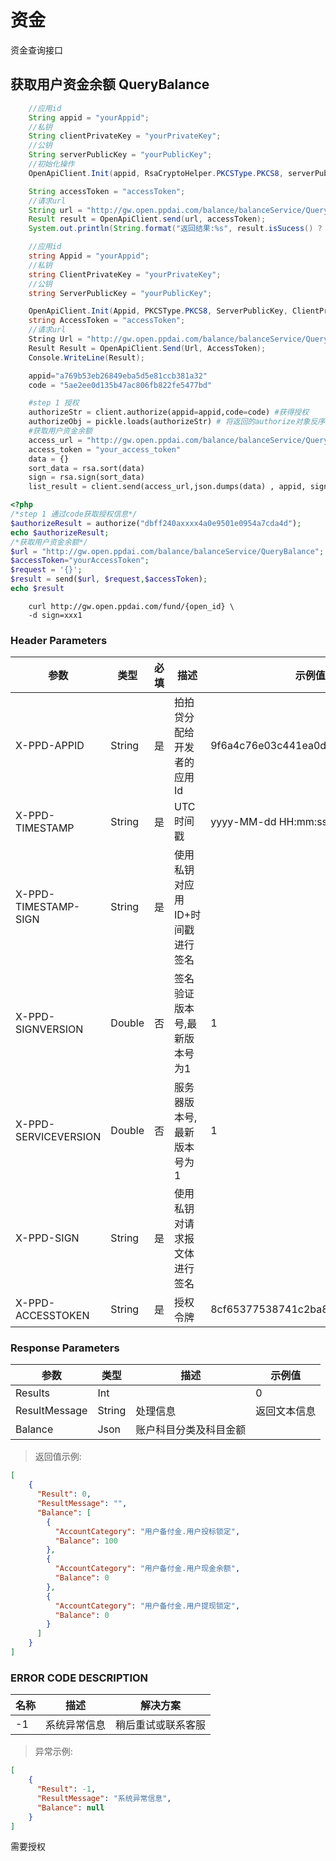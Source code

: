 # 资金
资金查询接口

## 获取用户资金余额 QueryBalance

```java
    //应用id
    String appid = "yourAppid";
    //私钥
    String clientPrivateKey = "yourPrivateKey";
    //公钥
    String serverPublicKey = "yourPublicKey";
    //初始化操作
    OpenApiClient.Init(appid, RsaCryptoHelper.PKCSType.PKCS8, serverPublicKey, clientPrivateKey);

    String accessToken = "accessToken";
    //请求url
    String url = "http://gw.open.ppdai.com/balance/balanceService/QueryBalance";
    Result result = OpenApiClient.send(url, accessToken);
    System.out.println(String.format("返回结果:%s", result.isSucess() ? result.getContext() : result.getErrorMessage()));

```

```csharp
    //应用id
    string Appid = "yourAppid";
    //私钥
    string ClientPrivateKey = "yourPrivateKey";
    //公钥
    string ServerPublicKey = "yourPublicKey";

    OpenApiClient.Init(Appid, PKCSType.PKCS8, ServerPublicKey, ClientPrivateKey);
    string AccessToken = "accessToken";
    //请求url
    String Url = "http://gw.open.ppdai.com/balance/balanceService/QueryBalance";
    Result Result = OpenApiClient.Send(Url, AccessToken);
    Console.WriteLine(Result);
```

```python
    appid="a769b53eb26849eba5d5e81ccb381a32"
    code = "5ae2ee0d135b47ac806fb822fe5477bd"

    #step 1 授权
    authorizeStr = client.authorize(appid=appid,code=code) #获得授权
    authorizeObj = pickle.loads(authorizeStr) # 将返回的authorize对象反序列化成对象，成功得到 OpenID、AccessToken、RefreshToken、ExpiresIn
    #获取用户资金余额
    access_url = "http://gw.open.ppdai.com/balance/balanceService/QueryBalance"
    access_token = "your_access_token"
    data = {}
    sort_data = rsa.sort(data)
    sign = rsa.sign(sort_data)
    list_result = client.send(access_url,json.dumps(data) , appid, sign,access_token)

```

```php
<?php
/*step 1 通过code获取授权信息*/
$authorizeResult = authorize("dbff240axxxx4a0e9501e0954a7cda4d");
echo $authorizeResult;
/*获取用户资金余额*/
$url = "http://gw.open.ppdai.com/balance/balanceService/QueryBalance";
$accessToken="yourAccessToken";
$request = '{}';
$result = send($url, $request,$accessToken);
echo $result

```

```shell
    curl http://gw.open.ppdai.com/fund/{open_id} \
    -d sign=xxx1
```

### Header Parameters

参数 | 类型 | 必填 | 描述| 示例值
--------- | ------- | -----------|---------|-------
X-PPD-APPID|	String|	是	|拍拍贷分配给开发者的应用Id	|9f6a4c76e03c441ea0d3b8ff238311a0
X-PPD-TIMESTAMP	|String|	是|	UTC时间戳	|yyyy-MM-dd HH:mm:ss
X-PPD-TIMESTAMP-SIGN	|String	|是	|使用私钥对应用ID+时间戳进行签名|
X-PPD-SIGNVERSION|	Double|	否|	签名验证版本号,最新版本号为1	|1
X-PPD-SERVICEVERSION	|Double|	否|	服务器版本号,最新版本号为1|	1
X-PPD-SIGN	|String	|是	|使用私钥对请求报文体进行签名|
X-PPD-ACCESSTOKEN|	String	|是|	授权令牌|	8cf65377538741c2ba8add2615a22299


### Response Parameters
参数 | 类型 | 描述| 示例值
--------- |  -----------|---------|-------
Results	|Int	|	|0
ResultMessage|	String	|处理信息	|返回文本信息
Balance|	Json	|账户科目分类及科目金额

> 返回值示例:

```json
[
    {
      "Result": 0,
      "ResultMessage": "",
      "Balance": [
        {
          "AccountCategory": "用户备付金.用户投标锁定",
          "Balance": 100
        },
        {
          "AccountCategory": "用户备付金.用户现金余额",
          "Balance": 0
        },
        {
          "AccountCategory": "用户备付金.用户提现锁定",
          "Balance": 0
        }
      ]
    }
]
```

### ERROR CODE DESCRIPTION
名称|	描述|	解决方案
--------- | ------- | -----------
-1	|系统异常信息	|稍后重试或联系客服
> 异常示例:

```json
[
    {
      "Result": -1,
      "ResultMessage": "系统异常信息",
      "Balance": null
    }
]
```

<aside class="notice">需要授权</aside>